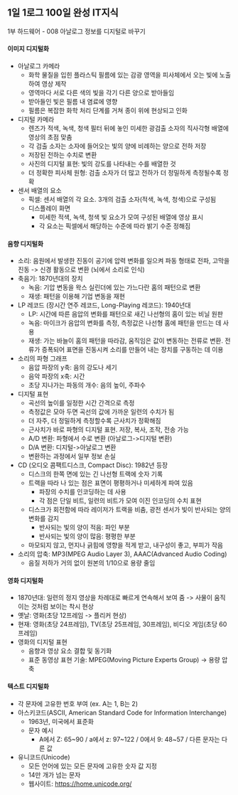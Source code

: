 ## 1일 1로그 100일 완성 IT지식

1부 하드웨어 - 008 아날로그 정보를 디지털로 바꾸기

#### 이미지 디지털화

- 아날로그 카메라
  - 화학 물질을 입힌 플라스틱 필름에 있는 감광 영역을 피사체에서 오는 빛에 노출하여 영상 제작
  - 영역마다 서로 다른 색의 빛을 각기 다른 양으로 받아들임
  - 받아들인 빛은 필름 내 염료에 영향
  - 필름은 복잡한 화학 처리 단계를 거쳐 종이 위에 현상되고 인화
- 디지털 카메라
  - 렌즈가 적색, 녹색, 청색 필터 뒤에 놓인 미세한 광검출 소자의 직사각형 배열에 영상의 초점 맞춤
  - 각 검출 소자는 소자에 들어오는 빛의 양에 비례하는 양으로 전하 저장
  - 저장된 전하는 수치로 변환
  - 사진의 디지털 표현: 빛의 강도를 나타내는 수를 배열한 것
  - 더 정확한 피사체 원형: 검출 소자가 더 많고 전하가 더 정밀하게 측정될수록 정확
- 센서 배열의 요소
  - 픽셀: 센서 배열의 각 요소. 3개의 검출 소자(적색, 녹색, 청색)으로 구성됨
  - 디스플레이 화면
    - 미세한 적색, 녹색, 청색 빛 요소가 모여 구성된 배열에 영상 표시
    - 각 요소는 픽셀에서 해당하는 수준에 따라 밝기 수준 정해짐

#### 음향 디지털화

- 소리: 음원에서 발생한 진동이 공기에 압력 변화를 일으켜 파동 형태로 전파, 고막을 진동 -> 신경 활동으로 변환 (뇌에서 소리로 인식)
- 축음기: 1870년대의 장치
  - 녹음: 기압 변동을 왁스 실린더에 있는 가느다란 홈의 패턴으로 변환
  - 재생: 패턴을 이용해 기업 변동을 재현
- LP 레코드 (장시간 연주 레코드, Long-Playing 레코드): 1940년대
  - LP: 시간에 따른 음압의 변화를 패턴으로 새긴 나선형의 홈이 있는 비닐 원판
  - 녹음: 마이크가 음압의 변화를 측정, 측정값은 나선형 홈에 패턴을 만드는 데 사용
  - 재생: 가는 바늘이 홈의 패턴을 따라감, 움직임은 값이 변동하는 전류로 변환. 전류가 증폭되어 표면을 진동시켜 소리를 만들어 내는 장치를 구동하는 데 이용
- 소리의 파형 그래프
  - 음압 파장의 y축: 음의 강도나 세기
  - 음악 파장의 x축: 시간
  - 초당 지나가는 파동의 개수: 음의 높이, 주파수
- 디지털 표현
  - 곡선의 높이를 일정한 시간 간격으로 측정
  - 측정값은 모아 두면 곡선의 값에 가까운 일련의 수치가 됨
  - 더 자주, 더 정밀하게 측정할수록 근사치가 정확해짐
  - 근사치가 바로 파형의 디지털 표현. 저장, 복사, 조작, 전송 가능
  - A/D 변환: 파형에서 수로 변환 (아날로그->디지털 변환)
  - D/A 변환: 디지털->아날로그 변환
  - 변환하는 과정에서 일부 정보 손실
- CD (오디오 콤팩트디스크, Compact Disc): 1982년 등장
  - 디스크의 한쪽 면에 있는 긴 나선형 트랙에 숫자 기록
  - 트랙을 따라 나 있는 점은 표면이 평평하거나 미세하게 파여 있음
    - 파장의 수치를 인코딩하는 데 사용
    - 각 점은 단일 비트, 일련의 비트가 모여 이진 인코딩의 수치 표현
  - 디스크가 회전함에 따라 레이저가 트랙을 비춤, 광전 센서가 빛이 반사되는 양의 변화를 감지
    - 반사되는 빛의 양이 적음: 파인 부분
    - 반사되는 빛의 양이 많음: 평평한 부분
  - 마모되지 않고, 먼지나 긁힘에 영향을 적게 받고, 내구성이 좋고, 부피가 작음
- 소리의 압축: MP3(MPEG Audio Layer 3), AAAC(Advanced Audio Coding)
  - 음질 저하가 거의 없이 원본의 1/10으로 용량 줄임
 
#### 영화 디지털화

- 1870년대: 일련의 정지 영상을 차례대로 빠르게 연속해서 보여 줌 -> 사물이 움직이는 것처럼 보이는 착시 현상
- 옛날: 영화(초당 12프레임 -> 플리커 현상)
- 현재: 영화(초당 24프레임), TV(초당 25프레임, 30프레임), 비디오 게임(초당 60프레임)
- 영화의 디지털 표현
  - 음향과 영상 요소 결합 및 동기화
  - 표준 동영상 표현 기술: MPEG(Moving Picture Experts Group) -> 용량 압축

#### 텍스트 디지털화

- 각 문자에 고유한 번호 부여 (ex. A는 1, B는 2)
- 아스키코드(ASCII, American Standard Code for Information Interchange)
  - 1963년, 미국에서 표준화
  - 문자 예시
    - A에서 Z: 65~90 / a에서 z: 97~122 / 0에서 9: 48~57 / 다른 문자는 다른 값
- 유니코드(Unicode)
  - 모든 언어에 있는 모든 문자에 고유한 숫자 값 지정
  - 14만 개가 넘는 문자
  - 웹사이트: <https://home.unicode.org/>
